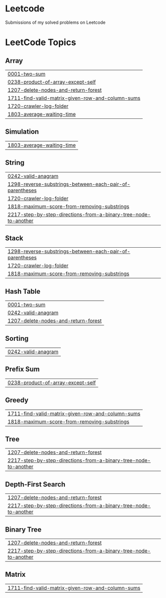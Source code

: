 # Leetcode
Submissions of my solved problems on Leetcode

<!---LeetCode Topics Start-->
# LeetCode Topics
## Array
|  |
| ------- |
| [0001-two-sum](https://github.com/samuelkiszka/Leetcode/tree/master/0001-two-sum) |
| [0238-product-of-array-except-self](https://github.com/samuelkiszka/Leetcode/tree/master/0238-product-of-array-except-self) |
| [1207-delete-nodes-and-return-forest](https://github.com/samuelkiszka/Leetcode/tree/master/1207-delete-nodes-and-return-forest) |
| [1711-find-valid-matrix-given-row-and-column-sums](https://github.com/samuelkiszka/Leetcode/tree/master/1711-find-valid-matrix-given-row-and-column-sums) |
| [1720-crawler-log-folder](https://github.com/samuelkiszka/Leetcode/tree/master/1720-crawler-log-folder) |
| [1803-average-waiting-time](https://github.com/samuelkiszka/Leetcode/tree/master/1803-average-waiting-time) |
## Simulation
|  |
| ------- |
| [1803-average-waiting-time](https://github.com/samuelkiszka/Leetcode/tree/master/1803-average-waiting-time) |
## String
|  |
| ------- |
| [0242-valid-anagram](https://github.com/samuelkiszka/Leetcode/tree/master/0242-valid-anagram) |
| [1298-reverse-substrings-between-each-pair-of-parentheses](https://github.com/samuelkiszka/Leetcode/tree/master/1298-reverse-substrings-between-each-pair-of-parentheses) |
| [1720-crawler-log-folder](https://github.com/samuelkiszka/Leetcode/tree/master/1720-crawler-log-folder) |
| [1818-maximum-score-from-removing-substrings](https://github.com/samuelkiszka/Leetcode/tree/master/1818-maximum-score-from-removing-substrings) |
| [2217-step-by-step-directions-from-a-binary-tree-node-to-another](https://github.com/samuelkiszka/Leetcode/tree/master/2217-step-by-step-directions-from-a-binary-tree-node-to-another) |
## Stack
|  |
| ------- |
| [1298-reverse-substrings-between-each-pair-of-parentheses](https://github.com/samuelkiszka/Leetcode/tree/master/1298-reverse-substrings-between-each-pair-of-parentheses) |
| [1720-crawler-log-folder](https://github.com/samuelkiszka/Leetcode/tree/master/1720-crawler-log-folder) |
| [1818-maximum-score-from-removing-substrings](https://github.com/samuelkiszka/Leetcode/tree/master/1818-maximum-score-from-removing-substrings) |
## Hash Table
|  |
| ------- |
| [0001-two-sum](https://github.com/samuelkiszka/Leetcode/tree/master/0001-two-sum) |
| [0242-valid-anagram](https://github.com/samuelkiszka/Leetcode/tree/master/0242-valid-anagram) |
| [1207-delete-nodes-and-return-forest](https://github.com/samuelkiszka/Leetcode/tree/master/1207-delete-nodes-and-return-forest) |
## Sorting
|  |
| ------- |
| [0242-valid-anagram](https://github.com/samuelkiszka/Leetcode/tree/master/0242-valid-anagram) |
## Prefix Sum
|  |
| ------- |
| [0238-product-of-array-except-self](https://github.com/samuelkiszka/Leetcode/tree/master/0238-product-of-array-except-self) |
## Greedy
|  |
| ------- |
| [1711-find-valid-matrix-given-row-and-column-sums](https://github.com/samuelkiszka/Leetcode/tree/master/1711-find-valid-matrix-given-row-and-column-sums) |
| [1818-maximum-score-from-removing-substrings](https://github.com/samuelkiszka/Leetcode/tree/master/1818-maximum-score-from-removing-substrings) |
## Tree
|  |
| ------- |
| [1207-delete-nodes-and-return-forest](https://github.com/samuelkiszka/Leetcode/tree/master/1207-delete-nodes-and-return-forest) |
| [2217-step-by-step-directions-from-a-binary-tree-node-to-another](https://github.com/samuelkiszka/Leetcode/tree/master/2217-step-by-step-directions-from-a-binary-tree-node-to-another) |
## Depth-First Search
|  |
| ------- |
| [1207-delete-nodes-and-return-forest](https://github.com/samuelkiszka/Leetcode/tree/master/1207-delete-nodes-and-return-forest) |
| [2217-step-by-step-directions-from-a-binary-tree-node-to-another](https://github.com/samuelkiszka/Leetcode/tree/master/2217-step-by-step-directions-from-a-binary-tree-node-to-another) |
## Binary Tree
|  |
| ------- |
| [1207-delete-nodes-and-return-forest](https://github.com/samuelkiszka/Leetcode/tree/master/1207-delete-nodes-and-return-forest) |
| [2217-step-by-step-directions-from-a-binary-tree-node-to-another](https://github.com/samuelkiszka/Leetcode/tree/master/2217-step-by-step-directions-from-a-binary-tree-node-to-another) |
## Matrix
|  |
| ------- |
| [1711-find-valid-matrix-given-row-and-column-sums](https://github.com/samuelkiszka/Leetcode/tree/master/1711-find-valid-matrix-given-row-and-column-sums) |
<!---LeetCode Topics End-->
